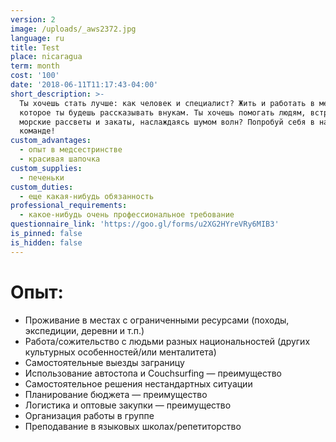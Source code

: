 ```yaml
---
version: 2
image: /uploads/_aws2372.jpg
language: ru
title: Test
place: nicaragua
term: month
cost: '100'
date: '2018-06-11T11:17:43-04:00'
short_description: >-
  Ты хочешь стать лучше: как человек и специалист? Жить и работать в месте, про
  которое ты будешь рассказывать внукам. Ты хочешь помогать людям, встречать
  морские рассветы и закаты, наслаждаясь шумом волн? Попробуй себя в нашей
  команде!
custom_advantages:
  - опыт в медсестринстве
  - красивая шапочка
custom_supplies:
  - печеньки
custom_duties:
  - еще какая-нибудь обязанность
professional_requirements:
  - какое-нибудь очень профессиональное требование
questionnaire_link: 'https://goo.gl/forms/u2XG2HYreVRy6MIB3'
is_pinned: false
is_hidden: false
---
```


# Опыт:

* Проживание в местах с ограниченными ресурсами (походы, экспедиции, деревни и т.п.)
* Работа/сожительство с людьми разных национальностей (других культурных особенностей/или менталитета)
* Самостоятельные выезды заграницу
* Использование автостопа и Couchsurfing — преимущество
* Самостоятельное решения нестандартных ситуации
* Планирование бюджета — преимущество
* Логистика и оптовые закупки — преимущество
* Организация работы в группе
* Преподавание в языковых школах/репетиторство
